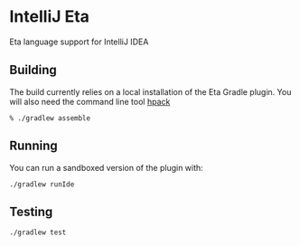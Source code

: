 # IntelliJ Eta

Eta language support for IntelliJ IDEA

## Building

The build currently relies on a local installation of the Eta Gradle plugin.
You will also need the command line tool [hpack](https://github.com/sol/hpack)

```
% ./gradlew assemble
```

## Running

You can run a sandboxed version of the plugin with:

```
./gradlew runIde
```

## Testing

```
./gradlew test
```
